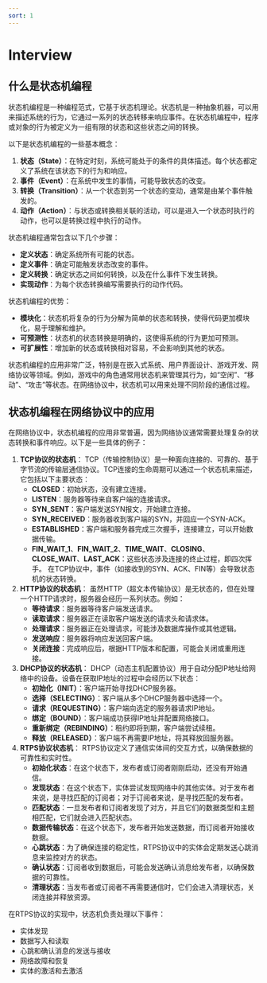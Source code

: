 ```yaml
---
sort: 1
---
```


# Interview

## 什么是状态机编程

状态机编程是一种编程范式，它基于状态机理论。状态机是一种抽象机器，可以用来描述系统的行为，它通过一系列的状态转移来响应事件。在状态机编程中，程序或对象的行为被定义为一组有限的状态和这些状态之间的转换。

以下是状态机编程的一些基本概念：
1. **状态（State）**：在特定时刻，系统可能处于的条件的具体描述。每个状态都定义了系统在该状态下的行为和响应。
2. **事件（Event）**：在系统中发生的事情，可能导致状态的改变。
3. **转换（Transition）**：从一个状态到另一个状态的变动，通常是由某个事件触发的。
4. **动作（Action）**：与状态或转换相关联的活动，可以是进入一个状态时执行的动作，也可以是转换过程中执行的动作。

状态机编程通常包含以下几个步骤：
- **定义状态**：确定系统所有可能的状态。
- **定义事件**：确定可能触发状态改变的事件。
- **定义转换**：确定状态之间如何转换，以及在什么事件下发生转换。
- **实现动作**：为每个状态转换编写需要执行的动作代码。

状态机编程的优势：
- **模块化**：状态机将复杂的行为分解为简单的状态和转换，使得代码更加模块化，易于理解和维护。
- **可预测性**：状态机的状态转换是明确的，这使得系统的行为更加可预测。
- **可扩展性**：增加新的状态或转换相对容易，不会影响到其他的状态。

状态机编程的应用非常广泛，特别是在嵌入式系统、用户界面设计、游戏开发、网络协议等领域。例如，游戏中的角色通常用状态机来管理其行为，如“空闲”、“移动”、“攻击”等状态。在网络协议中，状态机可以用来处理不同阶段的通信过程。

## 状态机编程在网络协议中的应用

在网络协议中，状态机编程的应用非常普遍，因为网络协议通常需要处理复杂的状态转换和事件响应。以下是一些具体的例子：
1. **TCP协议的状态机**：
   TCP（传输控制协议）是一种面向连接的、可靠的、基于字节流的传输层通信协议。TCP连接的生命周期可以通过一个状态机来描述，它包括以下主要状态：
   - **CLOSED**：初始状态，没有建立连接。
   - **LISTEN**：服务器等待来自客户端的连接请求。
   - **SYN_SENT**：客户端发送SYN报文，开始建立连接。
   - **SYN_RECEIVED**：服务器收到客户端的SYN，并回应一个SYN-ACK。
   - **ESTABLISHED**：客户端和服务器完成三次握手，连接建立，可以开始数据传输。
   - **FIN_WAIT_1**、**FIN_WAIT_2**、**TIME_WAIT**、**CLOSING**、**CLOSE_WAIT**、**LAST_ACK**：这些状态涉及连接的终止过程，即四次挥手。
   在TCP协议中，事件（如接收到的SYN、ACK、FIN等）会导致状态机的状态转换。
2. **HTTP协议的状态机**：
   虽然HTTP（超文本传输协议）是无状态的，但在处理一个HTTP请求时，服务器会经历一系列状态。例如：
   - **等待请求**：服务器等待客户端发送请求。
   - **读取请求**：服务器正在读取客户端发送的请求头和请求体。
   - **处理请求**：服务器正在处理请求，可能涉及数据库操作或其他逻辑。
   - **发送响应**：服务器将响应发送回客户端。
   - **关闭连接**：完成响应后，根据HTTP版本和配置，可能会关闭或重用连接。
3. **DHCP协议的状态机**：
   DHCP（动态主机配置协议）用于自动分配IP地址给网络中的设备。设备在获取IP地址的过程中会经历以下状态：
   - **初始化（INIT）**：客户端开始寻找DHCP服务器。
   - **选择（SELECTING）**：客户端从多个DHCP服务器中选择一个。
   - **请求（REQUESTING）**：客户端向选定的服务器请求IP地址。
   - **绑定（BOUND）**：客户端成功获得IP地址并配置网络接口。
   - **重新绑定（REBINDING）**：租约即将到期，客户端尝试续租。
   - **释放（RELEASED）**：客户端不再需要IP地址，将其释放回服务器。
4. **RTPS协议状态机**：
   RTPS协议定义了通信实体间的交互方式，以确保数据的可靠性和实时性。
    - **初始化状态**：在这个状态下，发布者或订阅者刚刚启动，还没有开始通信。
    - **发现状态**：在这个状态下，实体尝试发现网络中的其他实体。对于发布者来说，是寻找匹配的订阅者；对于订阅者来说，是寻找匹配的发布者。
    - **匹配状态**：一旦发布者和订阅者发现了对方，并且它们的数据类型和主题相匹配，它们就会进入匹配状态。
    - **数据传输状态**：在这个状态下，发布者开始发送数据，而订阅者开始接收数据。
    - **心跳状态**：为了确保连接的稳定性，RTPS协议中的实体会定期发送心跳消息来监控对方的状态。
    - **确认状态**：订阅者收到数据后，可能会发送确认消息给发布者，以确保数据的可靠性。
    - **清理状态**：当发布者或订阅者不再需要通信时，它们会进入清理状态，关闭连接并释放资源。

在RTPS协议的实现中，状态机负责处理以下事件：
- 实体发现
- 数据写入和读取
- 心跳和确认消息的发送与接收
- 网络故障和恢复
- 实体的激活和去激活
